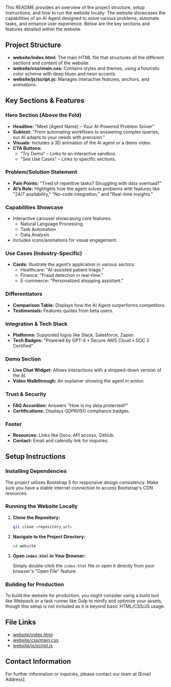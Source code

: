 
This README provides an overview of the project structure, setup instructions, and how to run the website locally. The website showcases the capabilities of an AI Agent designed to solve various problems, automate tasks, and enhance user experience. Below are the key sections and features detailed within the website.

## Project Structure

- **website/index.html:** The main HTML file that structures all the different sections and content of the website.
- **website/css/main.css:** Contains styles and themes, using a futuristic color scheme with deep blues and neon accents.
- **website/js/script.js:** Manages interactive features, anchors, and animations.

## Key Sections & Features

### Hero Section (Above the Fold)
- **Headline:** "Meet [Agent Name] – Your AI-Powered Problem Solver"
- **Subtext:** "From automating workflows to answering complex queries, our AI adapts to your needs with precision."
- **Visuals:** Includes a 3D animation of the AI agent or a demo video.
- **CTA Buttons:** 
  - "Try Demo" – Links to an interactive sandbox.
  - "See Use Cases" – Links to specific sections.

### Problem/Solution Statement
- **Pain Points:** "Tired of repetitive tasks? Struggling with data overload?"
- **AI’s Role:** Highlights how the agent solves problems with features like "24/7 availability," "No-code integration," and "Real-time insights."

### Capabilities Showcase
- Interactive carousel showcasing core features:
  - Natural Language Processing
  - Task Automation
  - Data Analysis
- Includes icons/animations for visual engagement.

### Use Cases (Industry-Specific)
- **Cards:** Illustrate the agent’s application in various sectors:
  - Healthcare: "AI-assisted patient triage."
  - Finance: "Fraud detection in real-time."
  - E-commerce: "Personalized shopping assistant."

### Differentiators
- **Comparison Table:** Displays how the AI Agent outperforms competitors.
- **Testimonials:** Features quotes from beta users.

### Integration & Tech Stack
- **Platforms:** Supported logos like Slack, Salesforce, Zapier.
- **Tech Badges:** "Powered by GPT-4 • Secure AWS Cloud • SOC 2 Certified"

### Demo Section
- **Live Chat Widget:** Allows interactions with a stripped-down version of the AI.
- **Video Walkthrough:** An explainer showing the agent in action.

### Trust & Security
- **FAQ Accordion:** Answers "How is my data protected?"
- **Certifications:** Displays GDPR/ISO compliance badges.

### Footer
- **Resources:** Links like Docs, API access, GitHub.
- **Contact:** Email and calendly link for inquiries.

## Setup Instructions

### Installing Dependencies
The project utilizes Bootstrap 5 for responsive design consistency. Make sure you have a stable internet connection to access Bootstrap's CDN resources.

### Running the Website Locally
1. **Clone the Repository:**
   ```bash
   git clone <repository_url>
   ```
2. **Navigate to the Project Directory:**
   ```bash
   cd website
   ```
3. **Open `index.html` in Your Browser:**

   Simply double-click the `index.html` file or open it directly from your browser's "Open File" feature.

### Building for Production
To build the website for production, you might consider using a build tool like Webpack or a task runner like Gulp to minify and optimize your assets, though this setup is not included as it is beyond basic HTML/CSS/JS usage.

## File Links
- [website/index.html](website/index.html)
- [website/css/main.css](website/css/main.css)
- [website/js/script.js](website/js/script.js)

## Contact Information

For further information or inquiries, please contact our team at [Email Address].
